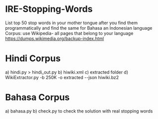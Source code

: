 # IRE-Stopping-Words
List top 50 stop words in your mother tongue after you find them programmatically and find the same for Bahasa an Indonesian language   Corpus: use Wikipedia- all pages that belong to your language 
https://dumps.wikimedia.org/backup-index.html

# Hindi Corpus
a) hindi.py > hindi_out.py
b) hiwiki.xml
c) extracted folder
d) WikiExtractor.py -b 250K -o extracted --json hiwiki.bz2

# Bahasa Corpus
a) bahasa.py
b) check.py to check the solution with real stopping words
